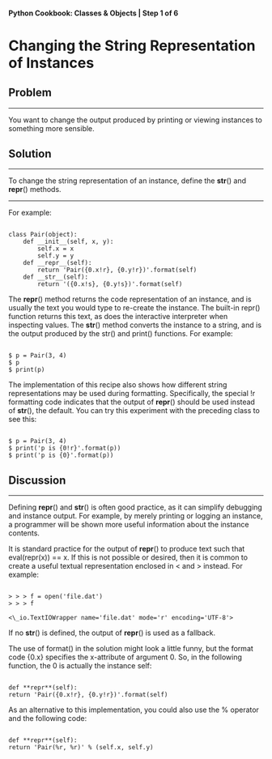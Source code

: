 #### Python Cookbook: Classes & Objects | Step 1 of 6

# Changing the String Representation of Instances

## Problem

---

You want to change the output produced by printing or viewing
instances to something more sensible.

## Solution

---

To change the string representation of an instance, define
the **str**() and **repr**() methods.

<hr >

For example:

```

class Pair(object):
    def __init__(self, x, y):
        self.x = x
        self.y = y
    def __repr__(self):
        return 'Pair({0.x!r}, {0.y!r})'.format(self)
    def __str__(self):
        return '({0.x!s}, {0.y!s})'.format(self)

```

The **repr**() method returns the code representation of
an instance, and is usually the text you would type to re-create
the instance. The built-in repr() function returns this text,
as does the interactive interpreter when inspecting values.
The **str**() method converts the instance to a string,
and is the output produced by the str() and print() functions.
For example:

```

$ p = Pair(3, 4)
$ p
$ print(p)

```

The implementation of this recipe also shows how different string
representations may be used during formatting. Specifically, the
special !r formatting code indicates that the output of **repr**()
should be used instead of **str**(), the default. You can try
this experiment with the preceding class to see this:

```

$ p = Pair(3, 4)
$ print('p is {0!r}'.format(p))
$ print('p is {0}'.format(p))

```

## Discussion

---

Defining **repr**() and **str**() is often good practice, as it can
simplify debugging and instance output. For example, by merely
printing or logging an instance, a programmer will be shown more
useful information about the instance contents.

It is standard practice for the output of **repr**() to produce
text such that eval(repr(x)) == x. If this is not possible or
desired, then it is common to create a useful textual representation
enclosed in < and > instead. For example:

```

> > > f = open('file.dat')
> > > f

<\_io.TextIOWrapper name='file.dat' mode='r' encoding='UTF-8'>

```

If no **str**() is defined, the output of **repr**()
is used as a fallback.

The use of format() in the solution might look a little funny, but the
format code {0.x} specifies the x-attribute of argument 0. So, in
the following function, the 0 is actually the instance self:

```

def **repr**(self):
return 'Pair({0.x!r}, {0.y!r})'.format(self)

```

As an alternative to this implementation, you could also use the
% operator and the following code:

```

def **repr**(self):
return 'Pair(%r, %r)' % (self.x, self.y)

```
